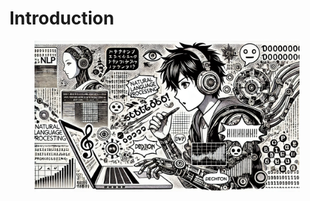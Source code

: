 # Introduction



<figure><img src="../.gitbook/assets/image (1) (1) (1) (1).png" alt=""><figcaption></figcaption></figure>

